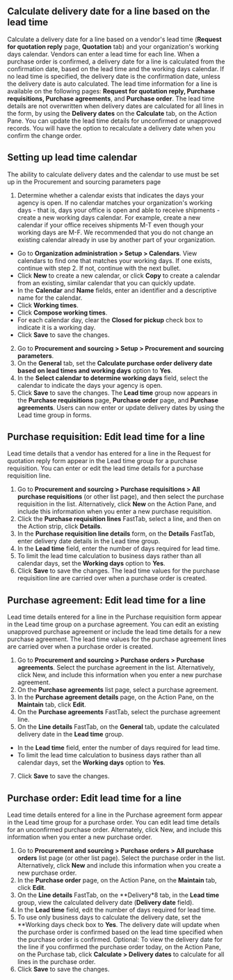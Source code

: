 
## Calculate delivery date for a line based on the lead time

Calculate a delivery date for a line based on a vendor's lead time (**Request for quotation reply** page, **Quotation** tab) and your organization's working days calendar. Vendors can enter a lead time for each line. When a purchase order is confirmed, a delivery date for a line is calculated from the confirmation date, based on the lead time and the working days calendar. If no lead time is specified, the delivery date is the confirmation date, unless the delivery date is auto calculated. The lead time information for a line is available on the following pages: **Request for quotation reply, Purchase requisitions, Purchase agreements**, and **Purchase order**. The lead time details are not overwritten when delivery dates are calculated for all lines in the form, by using the **Delivery dates** on the **Calculate** tab, on the Action Pane. You can update the lead time details for unconfirmed or unapproved records. You will have the option to recalculate a delivery date when you confirm the change order.

## Setting up lead time calendar

The ability to calculate delivery dates and the calendar to use must be set up in the Procurement and sourcing parameters page 
1. Determine whether a calendar exists that indicates the days your agency is open. If no calendar matches your organization's working days - that is, days your office is open and able to receive shipments - create a new working days calendar. For example, create a new calendar if your office receives shipments M-T even though your working days are M-F. We recommended that you do not change an existing calendar already in use by another part of your organization. 

- Go to **Organization administration > Setup > Calendars**. View calendars to find one that matches your working days. If one exists, continue with step 2. If not, continue with the next bullet.
- Click **New** to create a new calendar, or click **Copy** to create a calendar from an existing, similar calendar that you can quickly update.
- In the **Calendar** and **Name** fields, enter an identifier and a descriptive name for the calendar.
- Click **Working times**.
- Click **Compose working times**.
- For each calendar day, clear the **Closed for pickup** check box to indicate it is a working day.
- Click **Save** to save the changes.

2. Go to **Procurement and sourcing > Setup > Procurement and sourcing parameters**.
3. On the **General** tab, set the **Calculate purchase order delivery date based on lead times and working days** option to **Yes**.
4. In the **Select calendar to determine working days** field, select the calendar to indicate the days your agency is open.
5. Click **Save** to save the changes. 
The **Lead time** group now appears in the **Purchase requisitions** page, **Purchase order** page, and **Purchase agreements**.
Users can now enter or update delivery dates by using the Lead time group in forms.

## Purchase requisition: Edit lead time for a line

Lead time details that a vendor has entered for a line in the Request for quotation reply form appear in the Lead time group for a purchase requisition. You can enter or edit the lead time details for a purchase requisition line.

1. Go to **Procurement and sourcing > Purchase requisitions > All purchase requisitions** (or other list page), and then select the purchase requisition in the list. Alternatively, click **New** on the Action Pane, and include this information when you enter a new purchase requisition.
2. Click the **Purchase requisition lines** FastTab, select a line, and then on the Action strip, click **Details**.
3. In the **Purchase requisition line details** form, on the **Details** FastTab, enter delivery date details in the Lead time group. 
4. In the **Lead time** field, enter the number of days required for lead time.
5. To limit the lead time calculation to business days rather than all calendar days, set the **Working days** option to **Yes**.
6. Click **Save** to save the changes. The lead time values for the purchase requisition line are carried over when a purchase order is created.

## Purchase agreement: Edit lead time for a line

Lead time details entered for a line in the Purchase requisition form appear in the Lead time group on a purchase agreement. You can edit an existing unapproved purchase agreement or include the lead time details for a new purchase agreement. The lead time values for the purchase agreement lines are carried over when a purchase order is created.

1. Go to **Procurement and sourcing > Purchase orders > Purchase agreements**.
Select the purchase agreement in the list. Alternatively, click New, and include this information when you enter a new purchase agreement.
2. On the **Purchase agreements** list page, select a purchase agreement.
3. In the **Purchase agreement details** page, on the Action Pane, on the **Maintain** tab, click **Edit**.
4. On the **Purchase agreements** FastTab, select the purchase agreement line.
6. On the **Line details** FastTab, on the **General** tab, update the calculated delivery date in the **Lead time** group. 
- In the **Lead time** field, enter the number of days required for lead time.
- To limit the lead time calculation to business days rather than all calendar days, set the **Working days** option to **Yes**.
7. Click **Save** to save the changes.

## Purchase order: Edit lead time for a line

Lead time details entered for a line in the Purchase agreement form appear in the Lead time group for a purchase order. You can edit lead time details for an unconfirmed purchase order. Alternately, click New, and include this information when you enter a new purchase  order.

1. Go to **Procurement and sourcing > Purchase orders > All purchase orders** list page (or other list page).
Select the purchase order in the list. Alternatively, click **New** and include this information when you create a new purchase order.
2. In the **Purchase order** page, on the Action Pane, on the **Maintain** tab, click **Edit**.
3. On the **Line details** FastTab, on the **Delivery*8 tab, in the **Lead time** group, view the calculated delivery date (**Delivery date** field). 
4. In the **Lead time** field, edit the number of days required for lead time.
5. To use only business days to calculate the delivery date, set the **Working days check box to **Yes**. The delivery date will update when the purchase order is confirmed based on the lead time specified when the purchase order is confirmed.
Optional: To view the delivery date for the line if you confirmed the purchase order today, on the Action Pane, on the Purchase tab, click **Calculate > Delivery dates** to calculate for all lines in the purchase order.
6. Click **Save** to save the changes.

